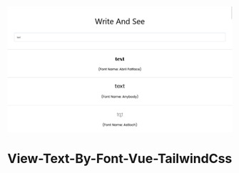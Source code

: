 ![view_text_by_font_vue_tailwindcss_1366x768_poster](./git-images/view_text_by_font_vue_tailwindcss_1366x768_poster.png)

# View-Text-By-Font-Vue-TailwindCss
